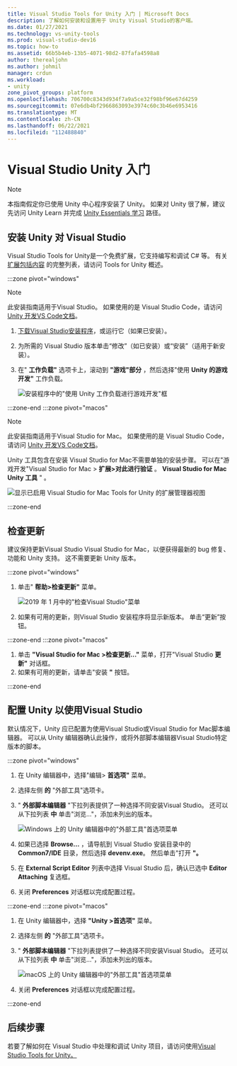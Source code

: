 ```yaml
---
title: Visual Studio Tools for Unity 入门 | Microsoft Docs
description: 了解如何安装和设置用于 Unity Visual Studio的客户端。
ms.date: 01/27/2021
ms.technology: vs-unity-tools
ms.prod: visual-studio-dev16
ms.topic: how-to
ms.assetid: 66b5b4eb-13b5-4071-98d2-87fafa4598a8
author: therealjohn
ms.author: johmil
manager: crdun
ms.workload:
- unity
zone_pivot_groups: platform
ms.openlocfilehash: 706700c8343d934f7a9a5ce32f98bf96e67d4259
ms.sourcegitcommit: 07e6db4bf2966863093e3974c60c3b46e6953416
ms.translationtype: MT
ms.contentlocale: zh-CN
ms.lasthandoff: 06/22/2021
ms.locfileid: "112488840"
---
```

# <a name="get-started-with-visual-studio-and-unity"></a>Visual Studio Unity 入门

> [!NOTE]
> 本指南假定你已使用 Unity 中心程序安装了 Unity。 如果对 Unity 很了解，建议先访问 Unity Learn 并完成 [Unity Essentials 学习](https://learn.unity.com/pathway/unity-essentials) 路径。

## <a name="install-unity-support-for-visual-studio"></a>安装 Unity 对 Visual Studio

Visual Studio Tools for Unity是一个免费扩展，它支持编写和调试 C# 等。 有关 [扩展包括内容](./visual-studio-tools-for-unity.md) 的完整列表，请访问 Tools for Unity 概述。

:::zone pivot="windows"

> [!NOTE]
> 此安装指南适用于Visual Studio。 如果使用的是 Visual Studio Code，请访问 [Unity 开发VS Code文档](https://code.visualstudio.com/docs/other/unity)。

1. [下载Visual Studio安装程序](/visualstudio/install/install-visual-studio.md)，或运行它（如果已安装）。
2. 为所需的 Visual Studio 版本单击“修改”（如已安装）或“安装”（适用于新安装）。
3. 在" **工作负载"** 选项卡上，滚动到 **"游戏"部分** ，然后选择"使用 **Unity 的游戏开发"** 工作负载。

    ![安装程序中的"使用 Unity 工作负载进行游戏开发"框](../media/vs/unity-workload.png)

:::zone-end
:::zone pivot="macos"

> [!NOTE]
> 此安装指南适用于Visual Studio for Mac。 如果使用的是 Visual Studio Code，请访问 [Unity 开发VS Code文档](https://code.visualstudio.com/docs/other/unity)。

Unity 工具包含在安装 Visual Studio for Mac不需要单独的安装步骤。 可以在"游戏开发"Visual Studio for Mac > **扩展>对此进行验证** 。 **Visual Studio for Mac Unity 工具** " 。

![显示已启用 Visual Studio for Mac Tools for Unity 的扩展管理器视图](../media/vsm/unity-workload.png)

:::zone-end

## <a name="check-for-updates"></a>检查更新

建议保持更新Visual Studio Visual Studio for Mac，以便获得最新的 bug 修复、功能和 Unity 支持。 这不需要更新 Unity 版本。

:::zone pivot="windows"

1. 单击" **帮助>检查更新"** 菜单。

    ![2019 年 1 月中的"检查Visual Studio"菜单](../media/vs/check-for-updates.png)

2. 如果有可用的更新，则Visual Studio 安装程序将显示新版本。 单击“更新”按钮。

:::zone-end
:::zone pivot="macos"

1. 单击 **"Visual Studio for Mac >检查更新..."** 菜单，打开"Visual Studio **更新"** 对话框。
2. 如果有可用的更新，请单击"安装 **"** 按钮。

:::zone-end

## <a name="configure-unity-to-use-visual-studio"></a>配置 Unity 以使用Visual Studio

默认情况下，Unity 应已配置为使用Visual Studio或Visual Studio for Mac脚本编辑器。 可以从 Unity 编辑器确认此操作，或将外部脚本编辑器Visual Studio特定版本的脚本。

:::zone pivot="windows"

1. 在 Unity 编辑器中，选择"编辑> **首选项"** 菜单。
2. 选择左侧 **的** "外部工具"选项卡。
3. " **外部脚本编辑器** "下拉列表提供了一种选择不同安装Visual Studio。 还可以从下拉列表 **中** 单击"浏览..."，添加未列出的版本。

    ![Windows 上的 Unity 编辑器中的"外部工具"首选项菜单](../media/vs/preferences-external-tools.png)

4. 如果已选择 **Browse...** ，请导航到 Visual Studio 安装目录中的 **Common7/IDE** 目录，然后选择 **devenv.exe**。 然后单击"打开 **"。**
5. 在 **External Script Editor** 列表中选择 Visual Studio 后，确认已选中 **Editor Attaching** 复选框。
6. 关闭 **Preferences** 对话框以完成配置过程。

:::zone-end
:::zone pivot="macos"

1. 在 Unity 编辑器中，选择 **"Unity >首选项"** 菜单。
2. 选择左侧 **的** "外部工具"选项卡。
3. " **外部脚本编辑器** "下拉列表提供了一种选择不同安装Visual Studio。 还可以从下拉列表 **中** 单击"浏览..."，添加未列出的版本。

    ![macOS 上的 Unity 编辑器中的"外部工具"首选项菜单](../media/vsm/preferences-external-tools.png)

4. 关闭 **Preferences** 对话框以完成配置过程。

:::zone-end

## <a name="next-steps"></a>后续步骤

 若要了解如何在 Visual Studio 中处理和调试 Unity 项目，请访问使用[Visual Studio Tools for Unity。](using-visual-studio-tools-for-unity.md)
